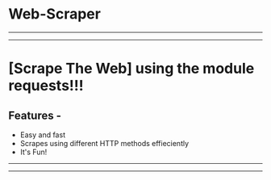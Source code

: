 # Web-Scraper
---
___
# [Scrape The Web] using the module requests!!!
## Features -
* Easy and fast
* Scrapes using different HTTP methods effieciently
* It's Fun!
---
___
